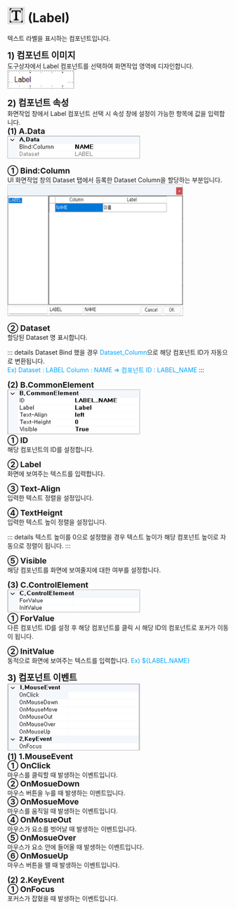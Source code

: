 # <img src="../../.vuepress/public/documentation/view-designer/Structure/Tool_Box/Label.png" style="position: relative;top: 5px;" width="40" height="40"> (Label)
텍스트 라벨을 표시하는 컴포넌트입니다.

<b style="font-size: 20px"> 1) 컴포넌트 이미지 </b> <br/>
도구상자에서 Label 컴포넌트를 선택하여 화면작업 영역에 디자인합니다. <br/>
<img src="../../.vuepress/public/documentation/view-designer/Label/Label_Image.png" style="border: 1px solid #bbb;" width="150" height="40"> <br/>

<b style="font-size: 20px"> 2) 컴포넌트 속성 </b> <br/>
화면작업 창에서 Label 컴포넌트 선택 시 속성 창에 설정이 가능한 항목에 값을 입력합니다. <br/>
<b style="font-size: 18px"> (1) A.Data </b> <br/>
<img src="../../.vuepress/public/documentation/view-designer/Label/Label_Data.png"  style="border: 1px solid #bbb;" width="300" height="50"/> 

<b style="font-size: 18px"> ① Bind:Column </b> <br/>
UI 화면작업 창의 Dataset 탭에서 등록한 Dataset Column을 할당하는 부분입니다. <br/>
<img src="../../.vuepress/public/documentation/view-designer/Label/Label_Bind_Column.png"  width="400" height="300"/> 

<b style="font-size: 18px"> ② Dataset </b> <br/>
할당된 Dataset 명 표시합니다. <br/>
<!-- Remark -->
::: details <Badge type="tip" text="Remark" vertical="middle" /> 
Dataset Bind 했을 경우 <span style="color: #00a4ff;">Dataset_Column</span>으로 해당 컴포넌트 ID가 자동으로 변환됩니다. <br/>
<span style="color: #00a4ff;">Ex) Dataset : LABEL     Column : NAME  ⇒ 컴포넌트 ID : LABEL_NAME </span>
:::
<!-- -->

<b style="font-size: 18px"> (2) B.CommonElement </b> <br/>
<img src="../../.vuepress/public/documentation/view-designer/Label/Label_CommonElement.png"  style="border: 1px solid #bbb;" width="300" height="100"/> <br/>
<b style="font-size: 18px"> ① ID </b> <br/>
해당 컴포넌트의 ID를 설정합니다. 

<b style="font-size: 18px"> ② Label </b> <br/>
화면에 보여주는 텍스트를 입력합니다. 

<b style="font-size: 18px"> ③ Text-Align </b> <br/>
입력한 텍스트 정렬을 설정입니다. 

<b style="font-size: 18px"> ④ TextHeignt </b> <br/>
입력한 텍스트 높이 정렬을 설정입니다. 
<!-- Remark -->
::: details <Badge type="tip" text="Remark" vertical="middle" /> 
텍스트 높이를 0으로 설정했을 경우 텍스트 높이가 해당 컴포넌트 높이로 자동으로 정렬이 됩니다. 
:::
<!-- -->
<b style="font-size: 18px"> ⑤ Visible </b> <br/>
해당 컴포넌트를 화면에 보여줄지에 대한 여부를 설정합니다. <br/>

<b style="font-size: 18px"> (3) C.ControlElement </b> <br/>
<img src="../../.vuepress/public/documentation/view-designer/Label/Label_ControlElement.png"  style="border: 1px solid #bbb;" width="300" height="50"/> <br/> 
<b style="font-size: 18px"> ① ForValue </b> <br/>
다른 컴포넌트 ID를 설정 후 해당 컴포넌트를 클릭 시 해당 ID의 컴포넌트로 포커가 이동이 됩니다. 

<b style="font-size: 18px"> ② InitValue </b> <br/>
동적으로 화면에 보여주는 텍스트를 입력합니다. <span style="color: #00a4ff;">Ex) ${LABEL.NAME} </span>

<b style="font-size: 20px"> 3) 컴포넌트 이벤트 </b> <br/>
<img src="../../.vuepress/public/documentation/view-designer/Label/Label_Event.png"  style="border: 1px solid #bbb;" width="300" height="150"/> <br/> 
<b style="font-size: 18px"> (1) 1.MouseEvent </b> <br/>
<b style="font-size: 18px"> ① OnClick </b> <br/>
마우스를 클릭할 때 발생하는 이벤트입니다. <br/>
<b style="font-size: 18px"> ② OnMosueDown </b> <br/>
마우스 버튼을 누를 때 발생하는 이벤트입니다. <br/>
<b style="font-size: 18px"> ③ OnMosueMove </b> <br/>
마우스를 움직일 때 발생하는 이벤트입니다. <br/>
<b style="font-size: 18px"> ④ OnMosueOut </b> <br/>
마우스가 요소를 벗어날 때 발생하는 이벤트입니다. <br/>
<b style="font-size: 18px"> ⑤ OnMosueOver </b> <br/>
마우스가 요소 안에 들어올 때 발생하는 이벤트입니다. <br/>
<b style="font-size: 18px"> ⑥ OnMosueUp </b> <br/>
마우스 버튼을 뗄 때 발생하는 이벤트입니다. <br/>

<b style="font-size: 18px"> (2) 2.KeyEvent </b> <br/>
<b style="font-size: 18px"> ① OnFocus </b> <br/>
포커스가 잡혔을 때 발생하는 이벤트입니다. <br/>